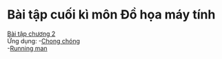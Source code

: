 # Bài tập cuối kì môn Đồ họa máy tính 
[Bài tập chương 2](https://github.com/lapali20/CG_Final_Project/blob/main/Incline_Exercises_Clock/Incline_Exercises_Clock/Incline_Exercises_Clock/MainWindow.xaml) <br> 
Ứng dụng: 
-[Chong chóng](https://github.com/lapali20/CG_Final_Project/blob/main/Chong_chong/Chong_chong/Chong_chong/MainWindow.xaml) <br>
-[Running man](https://github.com/lapali20/CG_Final_Project/blob/main/Running_man/Running_man/Running_man/MainWindow.xaml)
